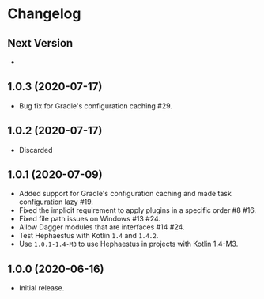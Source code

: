 # Changelog

## Next Version

*

## 1.0.3 (2020-07-17)

* Bug fix for Gradle's configuration caching #29.

## 1.0.2 (2020-07-17)

* Discarded

## 1.0.1 (2020-07-09)

* Added support for Gradle's configuration caching and made task configuration lazy #19.
* Fixed the implicit requirement to apply plugins in a specific order #8 #16.
* Fixed file path issues on Windows #13 #24.
* Allow Dagger modules that are interfaces #14 #24.
* Test Hephaestus with Kotlin `1.4` and `1.4.2`.
* Use `1.0.1-1.4-M3` to use Hephaestus in projects with Kotlin 1.4-M3.

## 1.0.0 (2020-06-16)

* Initial release.